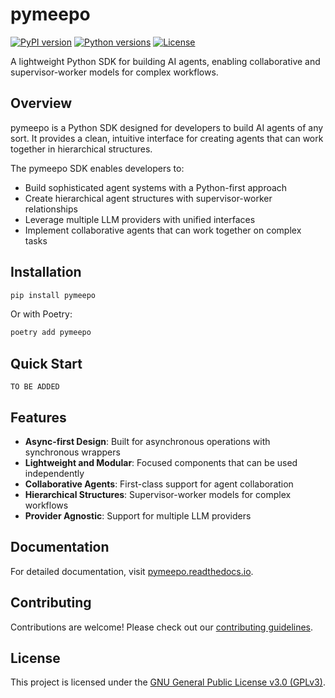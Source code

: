 # pymeepo

[![PyPI version](https://img.shields.io/pypi/v/pymeepo.svg)](https://pypi.org/project/pymeepo/)
[![Python versions](https://img.shields.io/pypi/pyversions/pymeepo.svg)](https://pypi.org/project/pymeepo/)
[![License](https://img.shields.io/github/license/meepolabs/pymeepo.svg)](https://github.com/meepolabs/pymeepo/blob/main/LICENSE)

A lightweight Python SDK for building AI agents, enabling collaborative and supervisor-worker models for complex workflows.

## Overview

pymeepo is a Python SDK designed for developers to build AI agents of any sort. It provides a clean, intuitive interface for creating agents that can work together in hierarchical structures.

The pymeepo SDK enables developers to:

- Build sophisticated agent systems with a Python-first approach
- Create hierarchical agent structures with supervisor-worker relationships
- Leverage multiple LLM providers with unified interfaces
- Implement collaborative agents that can work together on complex tasks

## Installation

```bash
pip install pymeepo
```

Or with Poetry:

```bash
poetry add pymeepo
```

## Quick Start

```
TO BE ADDED
```

## Features

- **Async-first Design**: Built for asynchronous operations with synchronous wrappers
- **Lightweight and Modular**: Focused components that can be used independently
- **Collaborative Agents**: First-class support for agent collaboration
- **Hierarchical Structures**: Supervisor-worker models for complex workflows
- **Provider Agnostic**: Support for multiple LLM providers

## Documentation

For detailed documentation, visit [pymeepo.readthedocs.io](https://pymeepo.readthedocs.io).

## Contributing

Contributions are welcome! Please check out our [contributing guidelines](CONTRIBUTING.md).

## License

This project is licensed under the [GNU General Public License v3.0 (GPLv3)](LICENSE).
